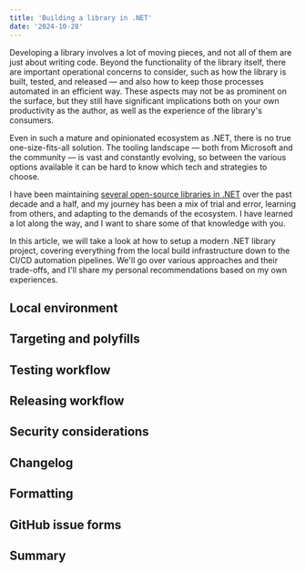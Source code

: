 ```yaml
---
title: 'Building a library in .NET'
date: '2024-10-28'
---
```


Developing a library involves a lot of moving pieces, and not all of them are just about writing code. Beyond the functionality of the library itself, there are important operational concerns to consider, such as how the library is built, tested, and released — and also how to keep those processes automated in an efficient way. These aspects may not be as prominent on the surface, but they still have significant implications both on your own productivity as the author, as well as the experience of the library's consumers.

Even in such a mature and opinionated ecosystem as .NET, there is no true one-size-fits-all solution. The tooling landscape — both from Microsoft and the community — is vast and constantly evolving, so between the various options available it can be hard to know which tech and strategies to choose.

I have been maintaining [several open-source libraries in .NET](/projects) over the past decade and a half, and my journey has been a mix of trial and error, learning from others, and adapting to the demands of the ecosystem. I have learned a lot along the way, and I want to share some of that knowledge with you.

In this article, we will take a look at how to setup a modern .NET library project, covering everything from the local build infrastructure down to the CI/CD automation pipelines. We'll go over various approaches and their trade-offs, and I'll share my personal recommendations based on my own experiences.

## Local environment

## Targeting and polyfills

## Testing workflow

## Releasing workflow

## Security considerations

## Changelog

## Formatting

## GitHub issue forms

## Summary
